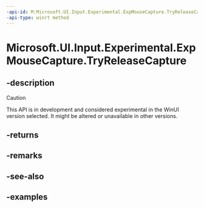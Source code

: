 ```yaml
---
-api-id: M:Microsoft.UI.Input.Experimental.ExpMouseCapture.TryReleaseCapture
-api-type: winrt method
---
```


# Microsoft.UI.Input.Experimental.ExpMouseCapture.TryReleaseCapture

<!--
public bool TryReleaseCapture ();
-->

## -description

> [!CAUTION]
> This API is in development and considered experimental in the WinUI version selected. It might be altered or unavailable in other versions.

## -returns

## -remarks

## -see-also

## -examples

